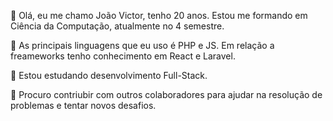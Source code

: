👋 Olá, eu me chamo João Victor, tenho 20 anos. Estou me formando em Ciência da Computação, atualmente no 4 semestre.

👀 As principais linguagens que eu uso é PHP e JS. Em relação a freameworks tenho conhecimento em React e Laravel.

🌱 Estou estudando desenvolvimento Full-Stack.

💞️ Procuro contriubir com outros colaboradores para ajudar na resolução de problemas e tentar novos desafios.

